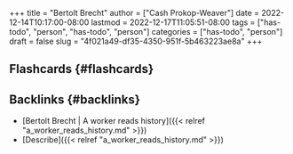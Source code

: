 +++
title = "Bertolt Brecht"
author = ["Cash Prokop-Weaver"]
date = 2022-12-14T10:17:00-08:00
lastmod = 2022-12-17T11:05:51-08:00
tags = ["has-todo", "person", "has-todo", "person"]
categories = ["has-todo", "person"]
draft = false
slug = "4f021a49-df35-4350-951f-5b463223ae8a"
+++

## Flashcards {#flashcards}


## Backlinks {#backlinks}

-   [Bertolt Brecht | A worker reads history]({{< relref "a_worker_reads_history.md" >}})
-   [Describe]({{< relref "a_worker_reads_history.md" >}})

